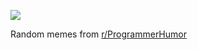 ![](https://preview.redd.it/1kfb8ekehilf1.png?width=640&crop=smart&auto=webp&s=7392e25d84e5156a0a3db752fbc919ec928cb05d)

 Random memes from [r/ProgrammerHumor](https://www.reddit.com/r/ProgrammerHumor/)
